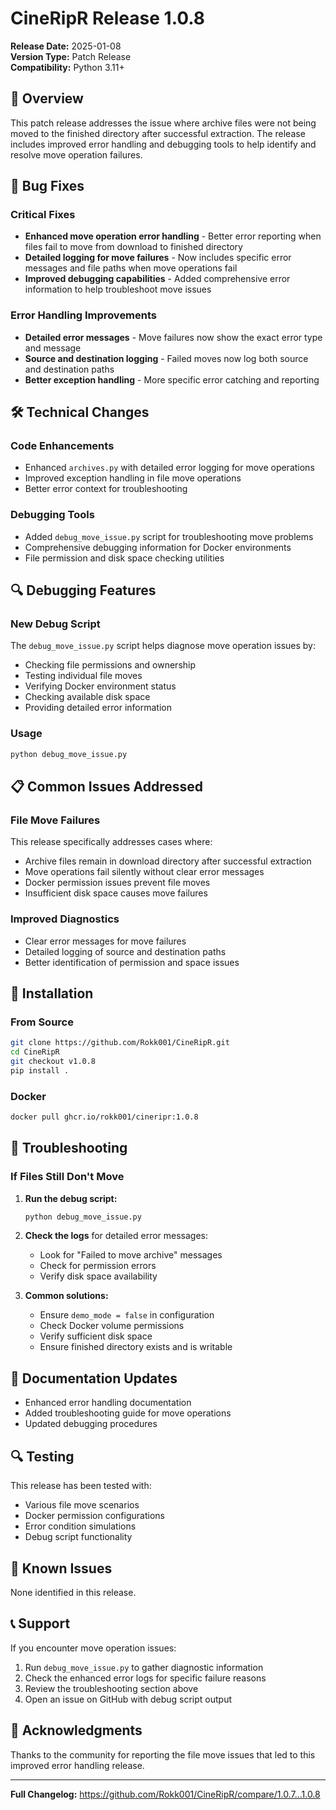# CineRipR Release 1.0.8

**Release Date:** 2025-01-08  
**Version Type:** Patch Release  
**Compatibility:** Python 3.11+

## 🎯 Overview

This patch release addresses the issue where archive files were not being moved to the finished directory after successful extraction. The release includes improved error handling and debugging tools to help identify and resolve move operation failures.

## 🐛 Bug Fixes

### Critical Fixes
- **Enhanced move operation error handling** - Better error reporting when files fail to move from download to finished directory
- **Detailed logging for move failures** - Now includes specific error messages and file paths when move operations fail
- **Improved debugging capabilities** - Added comprehensive error information to help troubleshoot move issues

### Error Handling Improvements
- **Detailed error messages** - Move failures now show the exact error type and message
- **Source and destination logging** - Failed moves now log both source and destination paths
- **Better exception handling** - More specific error catching and reporting

## 🛠️ Technical Changes

### Code Enhancements
- Enhanced `archives.py` with detailed error logging for move operations
- Improved exception handling in file move operations
- Better error context for troubleshooting

### Debugging Tools
- Added `debug_move_issue.py` script for troubleshooting move problems
- Comprehensive debugging information for Docker environments
- File permission and disk space checking utilities

## 🔍 Debugging Features

### New Debug Script
The `debug_move_issue.py` script helps diagnose move operation issues by:
- Checking file permissions and ownership
- Testing individual file moves
- Verifying Docker environment status
- Checking available disk space
- Providing detailed error information

### Usage
```bash
python debug_move_issue.py
```

## 📋 Common Issues Addressed

### File Move Failures
This release specifically addresses cases where:
- Archive files remain in download directory after successful extraction
- Move operations fail silently without clear error messages
- Docker permission issues prevent file moves
- Insufficient disk space causes move failures

### Improved Diagnostics
- Clear error messages for move failures
- Detailed logging of source and destination paths
- Better identification of permission and space issues

## 🚀 Installation

### From Source
```bash
git clone https://github.com/Rokk001/CineRipR.git
cd CineRipR
git checkout v1.0.8
pip install .
```

### Docker
```bash
docker pull ghcr.io/rokk001/cineripr:1.0.8
```

## 🔧 Troubleshooting

### If Files Still Don't Move
1. **Run the debug script:**
   ```bash
   python debug_move_issue.py
   ```

2. **Check the logs** for detailed error messages:
   - Look for "Failed to move archive" messages
   - Check for permission errors
   - Verify disk space availability

3. **Common solutions:**
   - Ensure `demo_mode = false` in configuration
   - Check Docker volume permissions
   - Verify sufficient disk space
   - Ensure finished directory exists and is writable

## 📖 Documentation Updates

- Enhanced error handling documentation
- Added troubleshooting guide for move operations
- Updated debugging procedures

## 🔍 Testing

This release has been tested with:
- Various file move scenarios
- Docker permission configurations
- Error condition simulations
- Debug script functionality

## 🐛 Known Issues

None identified in this release.

## 📞 Support

If you encounter move operation issues:
1. Run `debug_move_issue.py` to gather diagnostic information
2. Check the enhanced error logs for specific failure reasons
3. Review the troubleshooting section above
4. Open an issue on GitHub with debug script output

## 🙏 Acknowledgments

Thanks to the community for reporting the file move issues that led to this improved error handling release.

---

**Full Changelog:** https://github.com/Rokk001/CineRipR/compare/1.0.7...1.0.8
